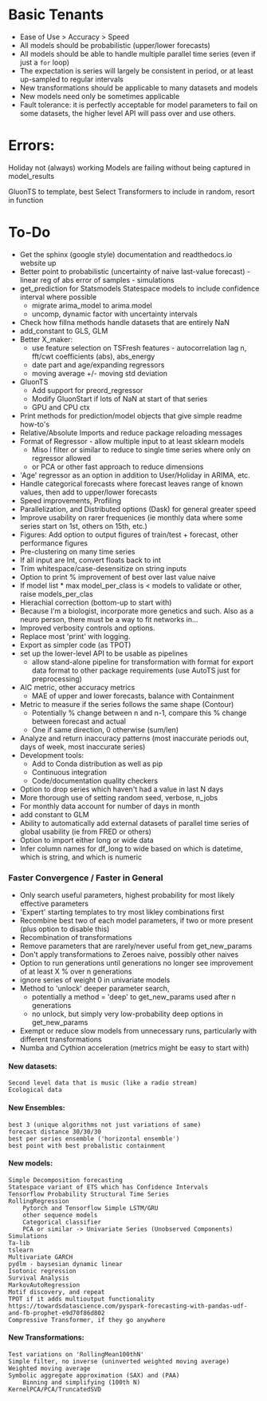 # Basic Tenants
* Ease of Use > Accuracy > Speed
* All models should be probabilistic (upper/lower forecasts)
* All models should be able to handle multiple parallel time series (even if just a `for` loop)
* The expectation is series will largely be consistent in period, or at least up-sampled to regular intervals
* New transformations should be applicable to many datasets and models
* New models need only be sometimes applicable
* Fault tolerance: it is perfectly acceptable for model parameters to fail on some datasets, the higher level API will pass over and use others.

# Errors: 
Holiday not (always) working
Models are failing without being captured in model_results

GluonTS to template, best
Select Transformers to include in random, resort in function

# To-Do
* Get the sphinx (google style) documentation and readthedocs.io website up
* Better point to probabilistic (uncertainty of naive last-value forecast) - linear reg of abs error of samples - simulations
* get_prediction for Statsmodels Statespace models to include confidence interval where possible
	* migrate arima_model to arima.model
	* uncomp, dynamic factor with uncertainty intervals
* Check how fillna methods handle datasets that are entirely NaN
* add_constant to GLS, GLM
* Better X_maker:
	* use feature selection on TSFresh features - autocorrelation lag n, fft/cwt coefficients (abs), abs_energy
	* date part and age/expanding regressors
	* moving average +/- moving std deviation
* GluonTS
	* Add support for preord_regressor
	* Modify GluonStart if lots of NaN at start of that series
	* GPU and CPU ctx
* Print methods for prediction/model objects that give simple readme how-to's
* Relative/Absolute Imports and reduce package reloading messages
* Format of Regressor - allow multiple input to at least sklearn models
	* Miso l filter or similar to reduce to single time series where only on regressor allowed
	* or PCA or other fast approach to reduce dimensions
* 'Age' regressor as an option in addition to User/Holiday in ARIMA, etc.
* Handle categorical forecasts where forecast leaves range of known values, then add to upper/lower forecasts
* Speed improvements, Profiling
* Parallelization, and Distributed options (Dask) for general greater speed
* Improve usability on rarer frequenices (ie monthly data where some series start on 1st, others on 15th, etc.)
* Figures: Add option to output figures of train/test + forecast, other performance figures
* Pre-clustering on many time series
* If all input are Int, convert floats back to int
* Trim whitespace/case-desensitize on string inputs
* Option to print % improvement of best over last value naive
* If model list * max model_per_class is < models to validate or other, raise models_per_clas
* Hierachial correction (bottom-up to start with)
* Because I'm a biologist, incorporate more genetics and such. Also as a neuro person, there must be a way to fit networks in...
* Improved verbosity controls and options. 
* Replace most 'print' with logging.
* Export as simpler code (as TPOT)
* set up the lower-level API to be usable as pipelines
	* allow stand-alone pipeline for transformation with format for export data format to other package requirements (use AutoTS just for preprocessing)
* AIC metric, other accuracy metrics
	* MAE of upper and lower forecasts, balance with Containment
* Metric to measure if the series follows the same shape (Contour)
	* Potentially % change between n and n-1, compare this % change between forecast and actual
	* One if same direction, 0 otherwise (sum/len)
* Analyze and return inaccuracy patterns (most inaccurate periods out, days of week, most inaccurate series)
* Development tools:
	* Add to Conda distribution as well as pip
	* Continuous integration
	* Code/documentation quality checkers
* Option to drop series which haven't had a value in last N days
* More thorough use of setting random seed, verbose, n_jobs
* For monthly data account for number of days in month
* add constant to GLM
* Ability to automatically add external datasets of parallel time series of global usability (ie from FRED or others)
* Option to import either long or wide data
* Infer column names for df_long to wide based on which is datetime, which is string, and which is numeric

### Faster Convergence / Faster in General
* Only search useful parameters, highest probability for most likely effective parameters
* 'Expert' starting templates to try most likley combinations first
* Recombine best two of each model parameters, if two or more present (plus option to disable this)
* Recombination of transformations
* Remove parameters that are rarely/never useful from get_new_params
* Don't apply transformations to Zeroes naive, possibly other naives
* Option to run generations until generations no longer see improvement of at least X % over n generations
* ignore series of weight 0 in univariate models
* Method to 'unlock' deeper parameter search, 
	* potentially a method = 'deep' to get_new_params used after n generations
	* no unlock, but simply very low-probability deep options in get_new_params
* Exempt or reduce slow models from unnecessary runs, particularly with different transformations
* Numba and Cythion acceleration (metrics might be easy to start with)

#### New datasets:
	Second level data that is music (like a radio stream)
	Ecological data

#### New Ensembles:
	best 3 (unique algorithms not just variations of same)
	forecast distance 30/30/30
	best per series ensemble ('horizontal ensemble')
	best point with best probalistic containment
#### New models:
	Simple Decomposition forecasting
	Statespace variant of ETS which has Confidence Intervals
	Tensorflow Probability Structural Time Series
	RollingRegression
		Pytorch and Tensorflow Simple LSTM/GRU
		other sequence models
		Categorical classifier
		PCA or similar -> Univariate Series (Unobserved Components)
	Simulations
	Ta-lib
	tslearn
	Multivariate GARCH
	pydlm - baysesian dynamic linear
	Isotonic regression
	Survival Analysis
	MarkovAutoRegression
	Motif discovery, and repeat
	TPOT if it adds multioutput functionality
	https://towardsdatascience.com/pyspark-forecasting-with-pandas-udf-and-fb-prophet-e9d70f86d802
	Compressive Transformer, if they go anywhere

#### New Transformations:
	Test variations on 'RollingMean100thN'
	Simple filter, no inverse (uninverted weighted moving average)
	Weighted moving average
	Symbolic aggregate approximation (SAX) and (PAA)
		Binning and simplifying (100th N)
	KernelPCA/PCA/TruncatedSVD
	